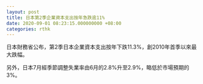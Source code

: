 ```yaml
---
layout: post
title: 日本第2季企業資本支出按年急跌逾11%
date: 2020-09-01 08:23:15.000000000 +08:00
categories: rthk
---
```


日本財務省公布，第2季日本企業資本支出按年下跌11.3%，創2010年首季以來最大跌幅。

另外，日本7月經季節調整失業率由6月的2.8%升至2.9%，略低於市場預期的3%。
